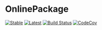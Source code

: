 # OnlinePackage

[![Stable](https://img.shields.io/badge/docs-stable-blue.svg)](https://bramtayl.github.io/OnlinePackage.jl/stable)
[![Latest](https://img.shields.io/badge/docs-latest-blue.svg)](https://bramtayl.github.io/OnlinePackage.jl/latest)
[![Build Status](https://travis-ci.org/bramtayl/OnlinePackage.jl.svg?branch=master)](https://travis-ci.org/bramtayl/OnlinePackage.jl)
[![CodeCov](https://codecov.io/gh/bramtayl/OnlinePackage.jl/branch/master/graph/badge.svg)](https://codecov.io/gh/bramtayl/OnlinePackage.jl)
